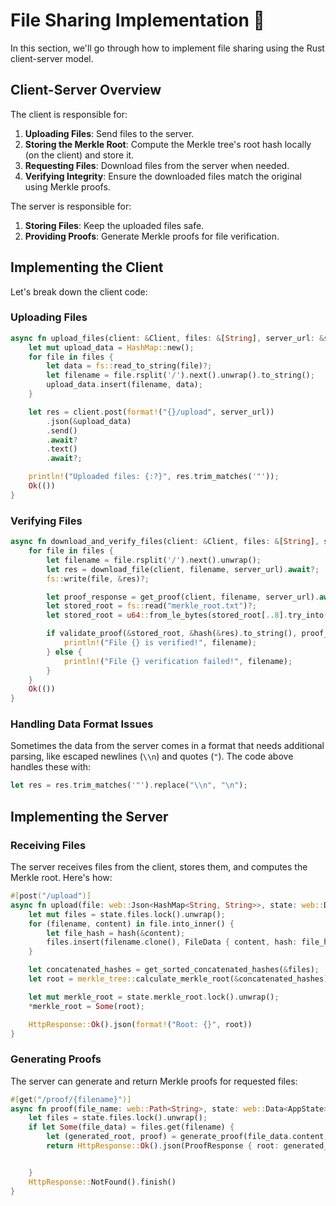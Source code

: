 # File Sharing Implementation 📁

In this section, we'll go through how to implement file sharing using the Rust client-server model.

## Client-Server Overview

The client is responsible for:

1. **Uploading Files**: Send files to the server.
2. **Storing the Merkle Root**: Compute the Merkle tree's root hash locally (on the client) and store it.
3. **Requesting Files**: Download files from the server when needed.
4. **Verifying Integrity**: Ensure the downloaded files match the original using Merkle proofs.

The server is responsible for:

1. **Storing Files**: Keep the uploaded files safe.
2. **Providing Proofs**: Generate Merkle proofs for file verification.

## Implementing the Client

Let's break down the client code:

### Uploading Files

```rust
async fn upload_files(client: &Client, files: &[String], server_url: &str) -> Result<(), Box<dyn std::error::Error>> {
    let mut upload_data = HashMap::new();
    for file in files {
        let data = fs::read_to_string(file)?;
        let filename = file.rsplit('/').next().unwrap().to_string();
        upload_data.insert(filename, data);
    }

    let res = client.post(format!("{}/upload", server_url))
        .json(&upload_data)
        .send()
        .await?
        .text()
        .await?;

    println!("Uploaded files: {:?}", res.trim_matches('"'));
    Ok(())
}
```

### Verifying Files

```rust
async fn download_and_verify_files(client: &Client, files: &[String], server_url: &str) -> Result<(), Box<dyn std::error::Error>> {
    for file in files {
        let filename = file.rsplit('/').next().unwrap();
        let res = download_file(client, filename, server_url).await?;
        fs::write(file, &res)?;

        let proof_response = get_proof(client, filename, server_url).await?;
        let stored_root = fs::read("merkle_root.txt")?;
        let stored_root = u64::from_le_bytes(stored_root[..8].try_into().unwrap());

        if validate_proof(&stored_root, &hash(&res).to_string(), proof_response.proof) {
            println!("File {} is verified!", filename);
        } else {
            println!("File {} verification failed!", filename);
        }
    }
    Ok(())
}
```

### Handling Data Format Issues

Sometimes the data from the server comes in a format that needs additional parsing, like escaped newlines (`\\n`) and quotes (`"`). The code above handles these with:

```rust
let res = res.trim_matches('"').replace("\\n", "\n");
```

## Implementing the Server

### Receiving Files

The server receives files from the client, stores them, and computes the Merkle root. Here's how:

```rust
#[post("/upload")]
async fn upload(file: web::Json<HashMap<String, String>>, state: web::Data<AppState>) -> impl Responder {
    let mut files = state.files.lock().unwrap();
    for (filename, content) in file.into_inner() {
        let file_hash = hash(&content);
        files.insert(filename.clone(), FileData { content, hash: file_hash.clone() });
    }

    let concatenated_hashes = get_sorted_concatenated_hashes(&files);
    let root = merkle_tree::calculate_merkle_root(&concatenated_hashes);

    let mut merkle_root = state.merkle_root.lock().unwrap();
    *merkle_root = Some(root);

    HttpResponse::Ok().json(format!("Root: {}", root))
}
```

### Generating Proofs

The server can generate and return Merkle proofs for requested files:

```rust
#[get("/proof/{filename}")]
async fn proof(file_name: web::Path<String>, state: web::Data<AppState>) -> impl Responder {
    let files = state.files.lock().unwrap();
    if let Some(file_data) = files.get(filename) {
        let (generated_root, proof) = generate_proof(file_data.content, index);
        return HttpResponse::Ok().json(ProofResponse { root: generated_root, proof });


    }
    HttpResponse::NotFound().finish()
}
```

